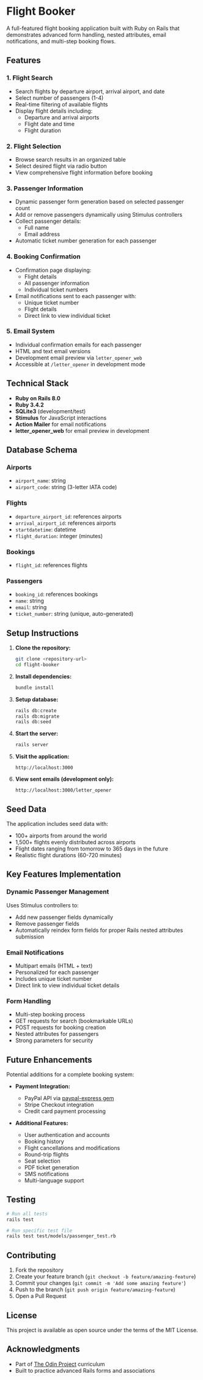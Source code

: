 # Flight Booker

A full-featured flight booking application built with Ruby on Rails that demonstrates advanced form handling, nested attributes, email notifications, and multi-step booking flows.

## Features

### 1. Flight Search
- Search flights by departure airport, arrival airport, and date
- Select number of passengers (1-4)
- Real-time filtering of available flights
- Display flight details including:
  - Departure and arrival airports
  - Flight date and time
  - Flight duration

### 2. Flight Selection
- Browse search results in an organized table
- Select desired flight via radio button
- View comprehensive flight information before booking

### 3. Passenger Information
- Dynamic passenger form generation based on selected passenger count
- Add or remove passengers dynamically using Stimulus controllers
- Collect passenger details:
  - Full name
  - Email address
- Automatic ticket number generation for each passenger

### 4. Booking Confirmation
- Confirmation page displaying:
  - Flight details
  - All passenger information
  - Individual ticket numbers
- Email notifications sent to each passenger with:
  - Unique ticket number
  - Flight details
  - Direct link to view individual ticket

### 5. Email System
- Individual confirmation emails for each passenger
- HTML and text email versions
- Development email preview via `letter_opener_web`
- Accessible at `/letter_opener` in development mode

## Technical Stack

- **Ruby on Rails 8.0**
- **Ruby 3.4.2**
- **SQLite3** (development/test)
- **Stimulus** for JavaScript interactions
- **Action Mailer** for email notifications
- **letter_opener_web** for email preview in development

## Database Schema

### Airports
- `airport_name`: string
- `airport_code`: string (3-letter IATA code)

### Flights
- `departure_airport_id`: references airports
- `arrival_airport_id`: references airports
- `startdatetime`: datetime
- `flight_duration`: integer (minutes)

### Bookings
- `flight_id`: references flights

### Passengers
- `booking_id`: references bookings
- `name`: string
- `email`: string
- `ticket_number`: string (unique, auto-generated)

## Setup Instructions

1. **Clone the repository:**
   ```bash
   git clone <repository-url>
   cd flight-booker
   ```

2. **Install dependencies:**
   ```bash
   bundle install
   ```

3. **Setup database:**
   ```bash
   rails db:create
   rails db:migrate
   rails db:seed
   ```

4. **Start the server:**
   ```bash
   rails server
   ```

5. **Visit the application:**
   ```
   http://localhost:3000
   ```

6. **View sent emails (development only):**
   ```
   http://localhost:3000/letter_opener
   ```

## Seed Data

The application includes seed data with:
- 100+ airports from around the world
- 1,500+ flights evenly distributed across airports
- Flight dates ranging from tomorrow to 365 days in the future
- Realistic flight durations (60-720 minutes)

## Key Features Implementation

### Dynamic Passenger Management
Uses Stimulus controllers to:
- Add new passenger fields dynamically
- Remove passenger fields
- Automatically reindex form fields for proper Rails nested attributes submission

### Email Notifications
- Multipart emails (HTML + text)
- Personalized for each passenger
- Includes unique ticket number
- Direct link to view individual ticket details

### Form Handling
- Multi-step booking process
- GET requests for search (bookmarkable URLs)
- POST requests for booking creation
- Nested attributes for passengers
- Strong parameters for security

## Future Enhancements

Potential additions for a complete booking system:

- **Payment Integration:**
  - PayPal API via [paypal-express gem](https://github.com/nov/paypal-express)
  - Stripe Checkout integration
  - Credit card payment processing

- **Additional Features:**
  - User authentication and accounts
  - Booking history
  - Flight cancellations and modifications
  - Round-trip flights
  - Seat selection
  - PDF ticket generation
  - SMS notifications
  - Multi-language support

## Testing

```bash
# Run all tests
rails test

# Run specific test file
rails test test/models/passenger_test.rb
```

## Contributing

1. Fork the repository
2. Create your feature branch (`git checkout -b feature/amazing-feature`)
3. Commit your changes (`git commit -m 'Add some amazing feature'`)
4. Push to the branch (`git push origin feature/amazing-feature`)
5. Open a Pull Request

## License

This project is available as open source under the terms of the MIT License.

## Acknowledgments

- Part of [The Odin Project](https://www.theodinproject.com/) curriculum
- Built to practice advanced Rails forms and associations